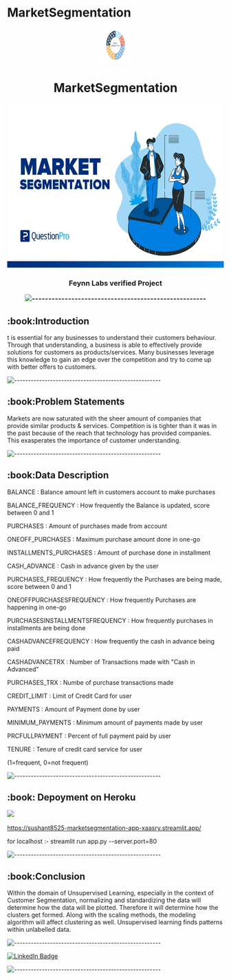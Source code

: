 # MarketSegmentation


<p align="center"> 
  <img src="images/1.jpeg" alt="1.jpeg" width="80px" height="80px">
<h1 align="center"> MarketSegmentation  </h1> 

     
<p align="center"> 
<img src="images/all.jpg" alt="all.jpg" height="382px">
</p>
<h3 align="center"> Feynn Labs verified Project 

![-----------------------------------------------------](https://raw.githubusercontent.com/andreasbm/readme/master/assets/lines/rainbow.png)

<h2> :book:Introduction</h2>
t is essential for any businesses to understand their customers behaviour. Through that understanding, a business is able to effectively provide solutions for customers as products/services. Many businesses leverage this knowledge to gain an edge over the competition and try to come up with better offers to customers.

![-----------------------------------------------------](https://raw.githubusercontent.com/andreasbm/readme/master/assets/lines/rainbow.png)


 <h2> :book:Problem Statements</h2>
Markets are now saturated with the sheer amount of companies that provide similar products & services. Competition is is tighter than it was in the past because of the reach that technology has provided companies. This exasperates the importance of customer understanding.

![-----------------------------------------------------](https://raw.githubusercontent.com/andreasbm/readme/master/assets/lines/rainbow.png)

<h2> :book:Data Description</h2>
  
BALANCE : Balance amount left in customers account to make purchases
  
BALANCE_FREQUENCY : How frequently the Balance is updated, score between 0 and 1

PURCHASES : Amount of purchases made from account
  
ONEOFF_PURCHASES : Maximum purchase amount done in one-go

INSTALLMENTS_PURCHASES : Amount of purchase done in installment

CASH_ADVANCE : Cash in advance given by the user

  PURCHASES_FREQUENCY : How frequently the Purchases are being made, score between 0 and 1

  ONEOFFPURCHASESFREQUENCY : How frequently Purchases are happening in one-go

  PURCHASESINSTALLMENTSFREQUENCY : How frequently purchases in installments are being done

  CASHADVANCEFREQUENCY : How frequently the cash in advance being paid

  CASHADVANCETRX : Number of Transactions made with "Cash in Advanced"

  PURCHASES_TRX : Numbe of purchase transactions made

  CREDIT_LIMIT : Limit of Credit Card for user

  PAYMENTS : Amount of Payment done by user

  MINIMUM_PAYMENTS : Minimum amount of payments made by user

  PRCFULLPAYMENT : Percent of full payment paid by user

  TENURE : Tenure of credit card service for user

  (1=frequent, 0=not frequent)

![-----------------------------------------------------](https://raw.githubusercontent.com/andreasbm/readme/master/assets/lines/rainbow.png)
  
<h2> :book: Depoyment on Heroku</h2>

[![](https://github.com/sushant8525/MarketSegmentation/blob/44325a351c7f06c1d0b2978a4d737ed4ef8b99d8/images/2.png)](https://sushant8525-marketsegmentation-app-xaasry.streamlit.app/
)

https://sushant8525-marketsegmentation-app-xaasry.streamlit.app/
  
for localhost :-   streamlit run app.py --server.port=80


![-----------------------------------------------------](https://raw.githubusercontent.com/andreasbm/readme/master/assets/lines/rainbow.png)


<h2> :book:Conclusion</h2>
  
Within the domain of Unsupervised Learning, especially in the context of Customer Segmentation, normalizing and standardizing the data will determine how the data will be plotted. Therefore it will determine how the clusters get formed. Along with the scaling methods, the modeling algorithm will affect clustering as well. Unsupervised learning finds patterns within unlabelled data.

![-----------------------------------------------------](https://raw.githubusercontent.com/andreasbm/readme/master/assets/lines/rainbow.png)


[![LinkedIn Badge](https://img.shields.io/badge/LinkedIn-0077B5?style=for-the-badge&logo=linkedin&logoColor=white)](https://www.linkedin.com/in/sushant-jagtap-b93a771a/)

![-----------------------------------------------------](https://raw.githubusercontent.com/andreasbm/readme/master/assets/lines/rainbow.png)


